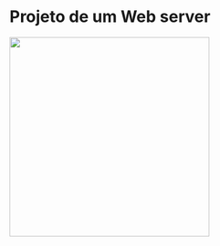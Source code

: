 <h1>Projeto de um Web server</h1>
<img height=350 src="https://www.google.com/url?sa=i&url=https%3A%2F%2Ficonduck.com%2Ficons%2F144767%2Fnodejs&psig=AOvVaw3oYjPce1lADqzQDHqyBAdu&ust=1724562016145000&source=images&cd=vfe&opi=89978449&ved=0CBQQjRxqFwoTCLj7iqfsjIgDFQAAAAAdAAAAABAJ">

